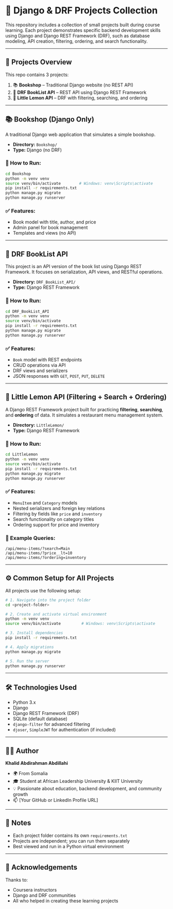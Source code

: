 # 🧠 Django & DRF Projects Collection

This repository includes a collection of small projects built during course learning. Each project demonstrates specific backend development skills using Django and Django REST Framework (DRF), such as database modeling, API creation, filtering, ordering, and search functionality.

---

## 📁 Projects Overview

This repo contains 3 projects:

1. 📚 **Bookshop** – Traditional Django website (no REST API)
2. 🔗 **DRF BookList API** – REST API using Django REST Framework
3. 🍋 **Little Lemon API** – DRF with filtering, searching, and ordering

---

## 📚 Bookshop (Django Only)

A traditional Django web application that simulates a simple bookshop.

- **Directory:** `Bookshop/`
- **Type:** Django (no DRF)

### 🚀 How to Run:

```bash
cd Bookshop
python -m venv venv
source venv/bin/activate        # Windows: venv\Scripts\activate
pip install -r requirements.txt
python manage.py migrate
python manage.py runserver
```

### ✅ Features:
- Book model with title, author, and price
- Admin panel for book management
- Templates and views (no API)

---

## 🔗 DRF BookList API

This project is an API version of the book list using Django REST Framework. It focuses on serialization, API views, and RESTful operations.

- **Directory:** `DRF_BookList_API/`
- **Type:** Django REST Framework

### 🚀 How to Run:

```bash
cd DRF_BookList_API
python -m venv venv
source venv/bin/activate
pip install -r requirements.txt
python manage.py migrate
python manage.py runserver
```

### ✅ Features:
- `Book` model with REST endpoints
- CRUD operations via API
- DRF views and serializers
- JSON responses with `GET`, `POST`, `PUT`, `DELETE`

---

## 🍋 Little Lemon API (Filtering + Search + Ordering)

A Django REST Framework project built for practicing **filtering**, **searching**, and **ordering** of data. It simulates a restaurant menu management system.

- **Directory:** `LittleLemon/`
- **Type:** Django REST Framework

### 🚀 How to Run:

```bash
cd LittleLemon
python -m venv venv
source venv/bin/activate
pip install -r requirements.txt
python manage.py migrate
python manage.py runserver
```

### ✅ Features:
- `MenuItem` and `Category` models
- Nested serializers and foreign key relations
- Filtering by fields like `price` and `inventory`
- Search functionality on category titles
- Ordering support for price and inventory

### 🔎 Example Queries:

```
/api/menu-items/?search=Main
/api/menu-items/?price__lt=10
/api/menu-items/?ordering=inventory
```

---

## ⚙️ Common Setup for All Projects

All projects use the following setup:

```bash
# 1. Navigate into the project folder
cd <project-folder>

# 2. Create and activate virtual environment
python -m venv venv
source venv/bin/activate         # Windows: venv\Scripts\activate

# 3. Install dependencies
pip install -r requirements.txt

# 4. Apply migrations
python manage.py migrate

# 5. Run the server
python manage.py runserver
```

---

## 🛠 Technologies Used

- Python 3.x
- Django
- Django REST Framework (DRF)
- SQLite (default database)
- `django-filter` for advanced filtering
- `djoser`, `SimpleJWT` for authentication (if included)

---

## 👨‍💻 Author

**Khalid Abdirahman Abdillahi**  
- 🌍 From Somalia  
- 🎓 Student at African Leadership University & KIIT University  
- 💡 Passionate about education, backend development, and community growth  
- 📫 [Your GitHub or LinkedIn Profile URL]

---

## 📌 Notes

- Each project folder contains its own `requirements.txt`
- Projects are independent; you can run them separately
- Best viewed and run in a Python virtual environment

---

## 🤝 Acknowledgements

Thanks to:
- Coursera instructors
- Django and DRF communities
- All who helped in creating these learning projects
